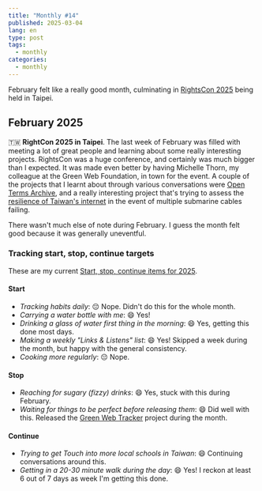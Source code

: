 ```yaml
---
title: "Monthly #14"
published: 2025-03-04
lang: en
type: post
tags:
  - monthly
categories:
  - monthly
---
```


February felt like a really good month, culminating in [RightsCon 2025](https://www.rightscon.org/) being held in Taipei.

## February 2025

🇹🇼 **RightCon 2025 in Taipei**. The last week of February was filled with meeting a lot of great people and learning about some really interesting projects. RightsCon was a huge conference, and certainly was much bigger than I expected. It was made even better by having Michelle Thorn, my colleague at the Green Web Foundation, in town for the event. A couple of the projects that I learnt about through various conversations were [Open Terms Archive](https://github.com/OpenTermsArchive/opentermsarchive.org), and a really interesting project that's trying to assess the [resilience of Taiwan's internet](https://github.com/irvin/digital-service-resilience) in the event of multiple submarine cables failing.

There wasn't much else of note during February. I guess the month felt good because it was generally uneventful.

### Tracking start, stop, continue targets

These are my current [Start, stop, continue items for 2025](/notes/start-stop-continue-2025/).

#### **Start**

- _Tracking habits daily_: 😔 Nope. Didn't do this for the whole month.
- _Carrying a water bottle with me_: 😄 Yes!
- _Drinking a glass of water first thing in the morning_: 😄 Yes, getting this done most days.
- _Making a weekly "Links & Listens" list_: 😄 Yes! Skipped a week during the month, but happy with the general consistency.
- _Cooking more regularly_: 😔 Nope.

#### **Stop**

- _Reaching for sugary (fizzy) drinks_: 😄 Yes, stuck with this during February.
- _Waiting for things to be perfect before releasing them_: 😄 Did well with this. Released the [Green Web Tracker](https://tracker.greenweb.org) project during the month.

#### **Continue**

- _Trying to get Touch into more local schools in Taiwan_: 😄 Continuing conversations around this.
- _Getting in a 20-30 minute walk during the day_: 😄 Yes! I reckon at least 6 out of 7 days as week I'm getting this done.
